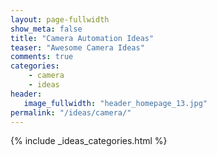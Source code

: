 ```yaml
---
layout: page-fullwidth
show_meta: false
title: "Camera Automation Ideas"
teaser: "Awesome Camera Ideas"
comments: true
categories:
    - camera
    - ideas
header:
   image_fullwidth: "header_homepage_13.jpg"
permalink: "/ideas/camera/"
---
```


{% include _ideas_categories.html %}